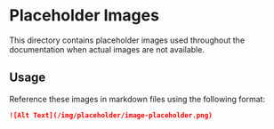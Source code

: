 # Placeholder Images

This directory contains placeholder images used throughout the documentation when actual images are not available.

## Usage

Reference these images in markdown files using the following format:

```markdown
![Alt Text](/img/placeholder/image-placeholder.png)
``` 